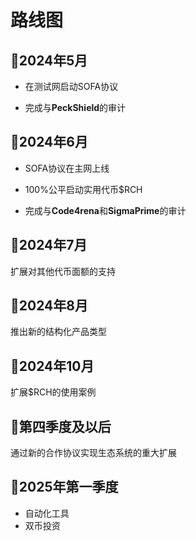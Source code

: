 
# 路线图

## 🎯2024年5月

  - 在测试网启动SOFA协议

  - 完成与**PeckShield**的审计

## 🎯2024年6月

  - SOFA协议在主网上线

  - 100%公平启动实用代币$RCH

  - 完成与**Code4rena**和**SigmaPrime**的审计

## 🎯2024年7月

扩展对其他代币面额的支持

## 🎯2024年8月

推出新的结构化产品类型

## 🎯2024年10月

扩展$RCH的使用案例

## 🎯第四季度及以后

通过新的合作协议实现生态系统的重大扩展

## 📃2025年第一季度

- 自动化工具
- 双币投资
